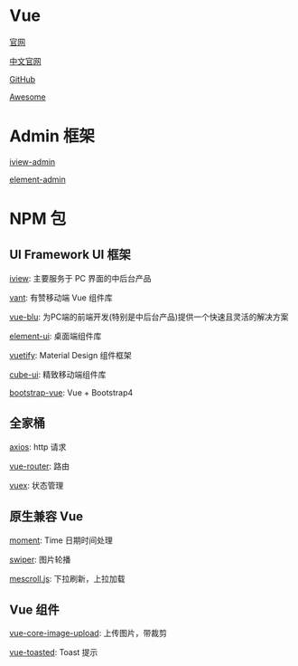 # Vue

[官网](https://vuejs.org/)

[中文官网](https://cn.vuejs.org/index.html)

[GitHub](https://github.com/vuejs/vue)

[Awesome](https://github.com/vuejs/awesome-vue)

# Admin 框架

[iview-admin](https://github.com/iview/iview-admin)

[element-admin](https://github.com/PanJiaChen/vue-element-admin)

# NPM 包

## UI Framework UI 框架

[iview](https://www.iviewui.com/docs/guide/introduce): 主要服务于 PC 界面的中后台产品

[vant](https://www.youzanyun.com/zanui/vant#/zh-CN/intro): 有赞移动端 Vue 组件库

[vue-blu](https://chenz24.github.io/vue-blu/#/): 为PC端的前端开发(特别是中后台产品)提供一个快速且灵活的解决方案

[element-ui](http://element-cn.eleme.io/#/zh-CN/): 桌面端组件库

[vuetify](https://vuetifyjs.com/zh-Hans/): Material Design 组件框架

[cube-ui](https://didi.github.io/cube-ui/#/zh-CN): 精致移动端组件库

[bootstrap-vue](https://bootstrap-vue.js.org/): Vue + Bootstrap4

## 全家桶

[axios](https://github.com/axios/axios): http 请求

[vue-router](https://router.vuejs.org/zh-cn/): 路由

[vuex](https://vuex.vuejs.org/zh-cn/): 状态管理

## 原生兼容 Vue

[moment](http://momentjs.cn/): Time 日期时间处理

[swiper](http://www.swiper.com.cn/): 图片轮播

[mescroll.js](http://www.mescroll.com/): 下拉刷新，上拉加载

## Vue 组件

[vue-core-image-upload](https://github.com/Vanthink-UED/vue-core-image-upload): 上传图片，带裁剪

[vue-toasted](https://github.com/shakee93/vue-toasted): Toast 提示
